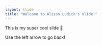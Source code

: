 ```yaml
---
layout: slide
title: "Welcome to Alison Ludick's slide!"
---
```

This is my super cool slide :tada:  

Use the left arrow to go back!
